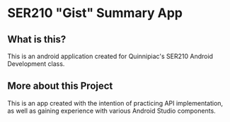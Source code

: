 # SER210 "Gist" Summary App

## What is this?
This is an android application created for Quinnipiac's SER210 Android Development class.
##
## More about this Project
This is an app created with the intention of practicing API implementation, as well as gaining experience with various Android Studio components.
